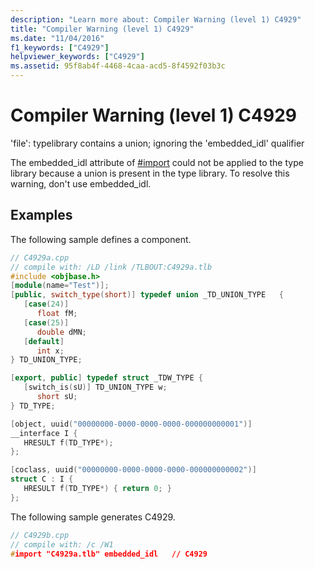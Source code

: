 ```yaml
---
description: "Learn more about: Compiler Warning (level 1) C4929"
title: "Compiler Warning (level 1) C4929"
ms.date: "11/04/2016"
f1_keywords: ["C4929"]
helpviewer_keywords: ["C4929"]
ms.assetid: 95f8ab4f-4468-4caa-acd5-8f4592f03b3c
---
```

# Compiler Warning (level 1) C4929

'file': typelibrary contains a union; ignoring the 'embedded_idl' qualifier

The embedded_idl attribute of [#import](../../preprocessor/hash-import-directive-cpp.md) could not be applied to the type library because a union is present in the type library. To resolve this warning, don't use embedded_idl.

## Examples

The following sample defines a component.

```cpp
// C4929a.cpp
// compile with: /LD /link /TLBOUT:C4929a.tlb
#include <objbase.h>
[module(name="Test")];
[public, switch_type(short)] typedef union _TD_UNION_TYPE   {
   [case(24)]
      float fM;
   [case(25)]
      double dMN;
   [default]
      int x;
} TD_UNION_TYPE;

[export, public] typedef struct _TDW_TYPE {
   [switch_is(sU)] TD_UNION_TYPE w;
      short sU;
} TD_TYPE;

[object, uuid("00000000-0000-0000-0000-000000000001")]
__interface I {
   HRESULT f(TD_TYPE*);
};

[coclass, uuid("00000000-0000-0000-0000-000000000002")]
struct C : I {
   HRESULT f(TD_TYPE*) { return 0; }
};
```

The following sample generates C4929.

```cpp
// C4929b.cpp
// compile with: /c /W1
#import "C4929a.tlb" embedded_idl   // C4929
```
